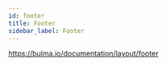 ```yaml
---
id: footer
title: Footer
sidebar_label: Footer
---
```


https://bulma.io/documentation/layout/footer